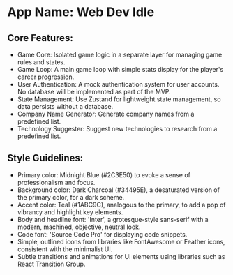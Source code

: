 # **App Name**: Web Dev Idle

## Core Features:

- Game Core: Isolated game logic in a separate layer for managing game rules and states.
- Game Loop: A main game loop with simple stats display for the player's career progression.
- User Authentication: A mock authentication system for user accounts. No database will be implemented as part of the MVP.
- State Management: Use Zustand for lightweight state management, so data persists without a database.
- Company Name Generator: Generate company names from a predefined list.
- Technology Suggester: Suggest new technologies to research from a predefined list.

## Style Guidelines:

- Primary color: Midnight Blue (#2C3E50) to evoke a sense of professionalism and focus.
- Background color: Dark Charcoal (#34495E), a desaturated version of the primary color, for a dark scheme.
- Accent color: Teal (#1ABC9C), analogous to the primary, to add a pop of vibrancy and highlight key elements.
- Body and headline font: 'Inter', a grotesque-style sans-serif with a modern, machined, objective, neutral look.
- Code font: 'Source Code Pro' for displaying code snippets.
- Simple, outlined icons from libraries like FontAwesome or Feather icons, consistent with the minimalist UI.
- Subtle transitions and animations for UI elements using libraries such as React Transition Group.